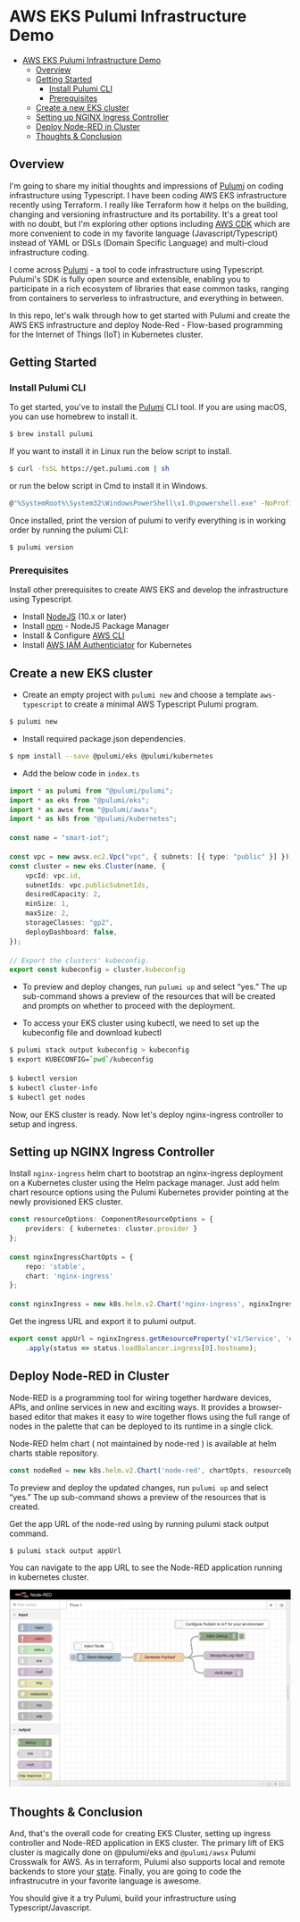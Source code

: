 # AWS EKS Pulumi Infrastructure Demo

- [AWS EKS Pulumi Infrastructure Demo](#AWS-EKS-Pulumi-Infrastructure-Demo)
  - [Overview](#Overview)
  - [Getting Started](#Getting-Started)
    - [Install Pulumi CLI](#Install-Pulumi-CLI)
    - [Prerequisites](#Prerequisites)
  - [Create a new EKS cluster](#Create-a-new-EKS-cluster)
  - [Setting up NGINX Ingress Controller](#Setting-up-NGINX-Ingress-Controller)
  - [Deploy Node-RED in Cluster](#Deploy-Node-RED-in-Cluster)
  - [Thoughts & Conclusion](#Thoughts--Conclusion)

## Overview

I'm going to share my initial thoughts and impressions of [Pulumi](https://pulumi.io) on coding infrastructure using Typescript. I have been coding AWS EKS infrastructure recently using Terraform. I really like Terraform how it helps on the building, changing and versioning infrastructure and its portability. It's a great tool with no doubt, but I'm exploring other options including [AWS CDK](https://github.com/awslabs/aws-cdk) which are more convenient to code in my favorite language (Javascript/Typescript) instead of YAML or DSLs (Domain Specific Language) and multi-cloud infrastructure coding.

I come across [Pulumi](https://pulumi.io) - a tool to code infrastructure using Typescript. Pulumi's SDK is fully open source and extensible, enabling you to participate in a rich ecosystem of libraries that ease common tasks, ranging from containers to serverless to infrastructure, and everything in between. 

In this repo, let's walk through how to get started with Pulumi and create the AWS EKS infrastructure and deploy Node-Red - Flow-based programming for the Internet of Things (IoT) in Kubernetes cluster.

## Getting Started

### Install Pulumi CLI

To get started, you've to install the [Pulumi](https://pulumi.io) CLI tool. If you are using macOS, you can use homebrew to install it.

```bash
$ brew install pulumi
```

If you want to install it in Linux​ run the below script to install.

```bash
$ curl -fsSL https://get.pulumi.com | sh
```

or run the below script in Cmd to install it in Windows.

```bash
@"%SystemRoot%\System32\WindowsPowerShell\v1.0\powershell.exe" -NoProfile -InputFormat None -ExecutionPolicy Bypass -Command "[Net.ServicePointManager]::SecurityProtocol = [Net.SecurityProtocolType]::Tls12; iex ((New-Object System.Net.WebClient).DownloadString('https://get.pulumi.com/install.ps1'))" && SET "PATH=%PATH%;%USERPROFILE%\.pulumi\bin"
```

Once installed, print the version of pulumi to verify everything is in working order by running the pulumi CLI:

```bash
$ pulumi version
```

### Prerequisites

Install other prerequisites to create AWS EKS and develop the infrastructure using Typescript.

*  Install [NodeJS](https://nodejs.org/en/download/) (10.x or later)
*  Install [npm]((https://nodejs.org/en/download/)) - NodeJS Package Manager
*  Install & Configure [AWS CLI](https://aws.amazon.com/cli/)
*  Install [AWS IAM Authenticiator](https://github.com/kubernetes-sigs/aws-iam-authenticator) for Kubernetes

## Create a new EKS cluster

* Create an empty project with `pulumi new` and choose a template `aws-typescript` to create a minimal AWS Typescript Pulumi program.
```bash
$ pulumi new
```

* Install required package.json dependencies.
```bash
$ npm install --save @pulumi/eks @pulumi/kubernetes
```

* Add the below code in `index.ts`
```typescript
import * as pulumi from "@pulumi/pulumi";
import * as eks from "@pulumi/eks";
import * as awsx from "@pulumi/awsx";
import * as k8s from "@pulumi/kubernetes";

const name = "smart-iot";

const vpc = new awsx.ec2.Vpc("vpc", { subnets: [{ type: "public" }] });
const cluster = new eks.Cluster(name, {
    vpcId: vpc.id,
    subnetIds: vpc.publicSubnetIds,
    desiredCapacity: 2,
    minSize: 1,
    maxSize: 2,
    storageClasses: "gp2",
    deployDashboard: false,
});

// Export the clusters' kubeconfig.
export const kubeconfig = cluster.kubeconfig
```

* To preview and deploy changes, run `pulumi up` and select “yes.” The up sub-command shows a preview of the resources that will be created and prompts on whether to proceed with the deployment.
   
* To access your EKS cluster using kubectl, we need to set up the kubeconfig file and download kubectl
```bash
$ pulumi stack output kubeconfig > kubeconfig
$ export KUBECONFIG=`pwd`/kubeconfig

$ kubectl version
$ kubectl cluster-info
$ kubectl get nodes
```

Now, our EKS cluster is ready. Now let's deploy nginx-ingress controller to setup and ingress.

## Setting up NGINX Ingress Controller

Install `nginx-ingress` helm chart to bootstrap an nginx-ingress deployment on a Kubernetes cluster using the Helm package manager. Just add helm chart resource options using the Pulumi Kubernetes provider pointing at the newly provisioned EKS cluster.

```ts
const resourceOptions: ComponentResourceOptions = {
    providers: { kubernetes: cluster.provider }
};

const nginxIngressChartOpts = {
    repo: 'stable',
    chart: 'nginx-ingress'
};

const nginxIngress = new k8s.helm.v2.Chart('nginx-ingress', nginxIngressChartOpts, resourceOptions);
```

Get the ingress URL and export it to pulumi output.

```ts
export const appUrl = nginxIngress.getResourceProperty('v1/Service', 'nginx-ingress-controller', 'status')
    .apply(status => status.loadBalancer.ingress[0].hostname);
```

## Deploy Node-RED in Cluster

Node-RED is a programming tool for wiring together hardware devices, APIs, and online services in new and exciting ways. It provides a browser-based editor that makes it easy to wire together flows using the full range of nodes in the palette that can be deployed to its runtime in a single click.

Node-RED helm chart ( not maintained by node-red )  is available at helm charts stable repository.

```ts
const nodeRed = new k8s.helm.v2.Chart('node-red', chartOpts, resourceOptions);
```

To preview and deploy the updated changes, run `pulumi up` and select “yes.” The up sub-command shows a preview of the resources that is created.

Get the app URL of the node-red using by running pulumi stack output command.

```bash
$ pulumi stack output appUrl
```

You can navigate to the app URL to see the Node-RED application running in kubernetes cluster.

![](docs/node-red.png)

## Thoughts & Conclusion

And, that's the overall code for creating EKS Cluster, setting up ingress controller and Node-RED application in EKS cluster. The primary lift of EKS cluster is magically done on @pulumi/eks and `@pulumi/awsx` Pulumi Crosswalk for AWS. As in terraform, Pulumi also supports local and remote backends to store your [state](https://pulumi.io/reference/state/). Finally, you are going to code the infrastrucutre in your favorite language is awesome.

You should give it a try Pulumi, build your infrastructure using Typescript/Javascript. 